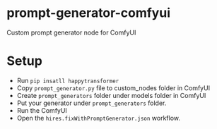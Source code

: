 # prompt-generator-comfyui
Custom prompt generator node for ComfyUI

# Setup
- Run ```pip insatll happytransformer```
- Copy ```prompt_generator.py``` file to custom_nodes folder in ComfyUI
- Create ```prompt_generators``` folder under models folder in ComfyUI
- Put your generator under ```prompt_generators``` folder.
- Run the ComfyUI
- Open the ```hires.fixWithPromptGenerator.json``` workflow.
